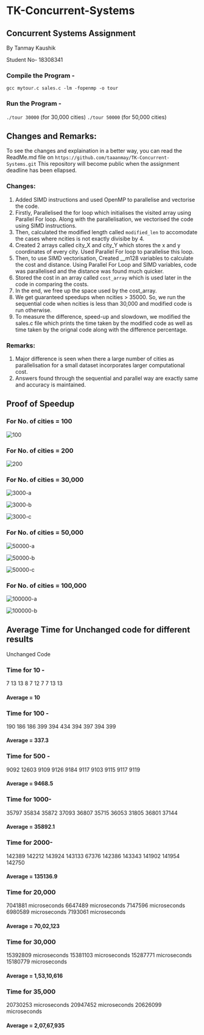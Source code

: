# TK-Concurrent-Systems
## Concurrent Systems Assignment
By Tanmay Kaushik

Student No- 18308341
### Compile the Program - 
`gcc mytour.c sales.c -lm -fopenmp -o tour`

### Run the Program - 
`./tour 30000` (for 30,000 cities)
`./tour 50000` (for 50,000 cities)

## Changes and Remarks:
To see the changes and explaination in a better way, you can read the ReadMe.md file on `https://github.com/taaanmay/TK-Concurrent-Systems.git`
This repository will become public when the assignment deadline has been ellapsed. 

### Changes:
1) Added SIMD instructions and used OpenMP to parallelise and vectorise the code.
2) Firstly, Parallelised the for loop which initialises the visited array using Parallel For loop. Along with the parallelisation, we vectorised the code using SIMD    instructions.
3) Then, calculated the modified length called `modified_len` to accomodate the cases where ncities is not exactly divisibe by 4.
4) Created 2 arrays called city_X and city_Y which stores the x and y coordinates of every city. Used  Parallel For loop to parallelise this loop.
5) Then, to use SIMD vectorisation, Created __m128 variables to calculate the cost and distance. Using Parallel For Loop and SIMD variables, code was parallelised      and the distance was found much quicker.
6) Stored the cost in an array called `cost_array` which is used later in the code in comparing the costs.
7) In the end, we free up the space used by the cost_array.
8) We get guaranteed speedups when ncities > 35000. So, we run the sequential code when ncities is less than 30,000 and modified code is run otherwise. 
9) To measure the difference, speed-up and slowdown, we modified the sales.c file which prints the time taken by the modified code as well as time taken by the orignal code along with the difference percentage.
 
### Remarks:
1) Major difference is seen when there a large number of cities as parallelisation for a small dataset incorporates larger computational cost. 
2) Answers found through the sequential and parallel way are exactly same and accuracy is maintained.

## Proof of Speedup

### For No. of cities = 100

![100](Proof/100.png)


### For No. of cities = 200

![200](Proof/200.png)



### For No. of cities = 30,000


![3000-a](Proof/3000-a.png)


![3000-b](Proof/3000-b.png)


![3000-c](Proof/3000-c.png)


### For No. of cities = 50,000

![50000-a](Proof/50000-a.png)


![50000-b](Proof/50000-b.png)


![50000-c](Proof/50000-c.png)


### For No. of cities = 100,000

![100000-a](Proof/100000-a.png)


![100000-b](Proof/100000-b.png)






## Average Time for Unchanged code for different results
Unchanged Code

### Time for 10 - 
7
13
13
8
7
12
7
7
13
13

#### Average = 10 


### Time for 100 - 
190
186
186
399
394
434
394
397
394
399

#### Average = 337.3


### Time for 500 - 
9092
12603
9109
9126
9184
9117
9103
9115
9117
9119

#### Average = 9468.5


### Time for 1000-
35797
35834
35872
37093
36807
35715
36053
31805
36801
37144

#### Average = 35892.1

### Time for 2000-
142389
142212
143924
143133
67376
142386
143343
141902
141954
142750

#### Average = 135136.9


### Time for 20,000
7041881 microseconds
6647489 microseconds
7147596 microseconds
6980589 microseconds
7193061 microseconds

#### Average = 70,02,123



### Time for 30,000
15392809 microseconds
15381103 microseconds
15287771 microseconds
15180779 microseconds

#### Average = 1,53,10,616


### Time for 35,000
20730253 microseconds
20947452 microseconds
20626099 microseconds

#### Average = 2,07,67,935



